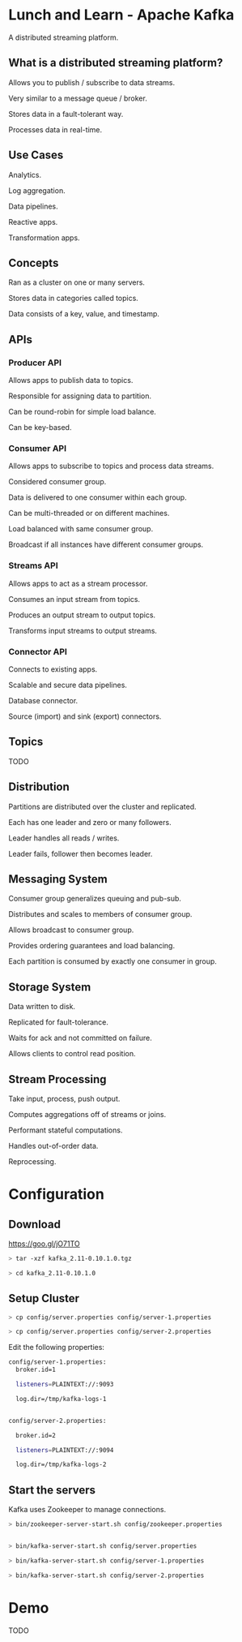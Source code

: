 # Lunch and Learn - Apache Kafka
A distributed streaming platform.

## What is a distributed streaming platform?
Allows you to publish / subscribe to data streams.

Very similar to a message queue / broker.

Stores data in a fault-tolerant way.

Processes data in real-time.

## Use Cases
Analytics.

Log aggregation.

Data pipelines.

Reactive apps.

Transformation apps.

## Concepts
Ran as a cluster on one or many servers.

Stores data in categories called topics.

Data consists of a key, value, and timestamp.

## APIs

### Producer API
Allows apps to publish data to topics.

Responsible for assigning data to partition.

Can be round-robin for simple load balance.

Can be key-based.

### Consumer API
Allows apps to subscribe to topics and process data streams.

Considered consumer group.

Data is delivered to one consumer within each group.

Can be multi-threaded or on different machines.

Load balanced with same consumer group.

Broadcast if all instances have different consumer groups.

### Streams API
Allows apps to act as a stream processor.

Consumes an input stream from topics.

Produces an output stream to output topics.

Transforms input streams to output streams.

### Connector API
Connects to existing apps.

Scalable and secure data pipelines.

Database connector.

Source (import) and sink (export) connectors.

## Topics
TODO

## Distribution
Partitions are distributed over the cluster and replicated.

Each has one leader and zero or many followers.

Leader handles all reads / writes.

Leader fails, follower then becomes leader.

## Messaging System
Consumer group generalizes queuing and pub-sub.

Distributes and scales to members of consumer group.

Allows broadcast to consumer group.

Provides ordering guarantees and load balancing.

Each partition is consumed by exactly one consumer in group.

## Storage System
Data written to disk.

Replicated for fault-tolerance.

Waits for ack and not committed on failure.

Allows clients to control read position.

## Stream Processing
Take input, process, push output.

Computes aggregations off of streams or joins.

Performant stateful computations.

Handles out-of-order data.

Reprocessing.

# Configuration

## Download
https://goo.gl/jO71TO

```bash
> tar -xzf kafka_2.11-0.10.1.0.tgz

> cd kafka_2.11-0.10.1.0
```

## Setup Cluster

```bash
> cp config/server.properties config/server-1.properties

> cp config/server.properties config/server-2.properties
```

Edit the following properties:

```bash
config/server-1.properties:
  broker.id=1

  listeners=PLAINTEXT://:9093

  log.dir=/tmp/kafka-logs-1


config/server-2.properties:

  broker.id=2

  listeners=PLAINTEXT://:9094

  log.dir=/tmp/kafka-logs-2
```

## Start the servers
Kafka uses Zookeeper to manage connections.

```bash
> bin/zookeeper-server-start.sh config/zookeeper.properties


> bin/kafka-server-start.sh config/server.properties

> bin/kafka-server-start.sh config/server-1.properties 

> bin/kafka-server-start.sh config/server-2.properties 
```

# Demo
TODO
